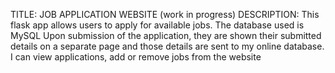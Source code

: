 TITLE: JOB APPLICATION WEBSITE (work in progress)
DESCRIPTION: This flask app allows users to apply for available jobs.
The database used is MySQL
Upon submission of the application, they are shown their submitted details on a separate page and those details are sent to my online database.
I can view applications, add or remove jobs from the website
